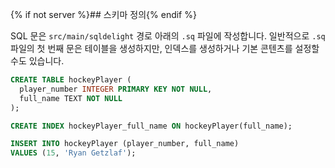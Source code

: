 {% if not server %}## 스키마 정의{% endif %}

SQL 문은 `src/main/sqldelight` 경로 아래의 `.sq` 파일에 작성합니다.
일반적으로 `.sq` 파일의 첫 번째 문은 테이블을 생성하지만, 인덱스를 생성하거나 기본 콘텐츠를 설정할 수도 있습니다.

```sql title="src/main/sqldelight/com/example/sqldelight/hockey/data/Player.sq"
CREATE TABLE hockeyPlayer (
  player_number INTEGER PRIMARY KEY NOT NULL,
  full_name TEXT NOT NULL
);

CREATE INDEX hockeyPlayer_full_name ON hockeyPlayer(full_name);

INSERT INTO hockeyPlayer (player_number, full_name)
VALUES (15, 'Ryan Getzlaf');